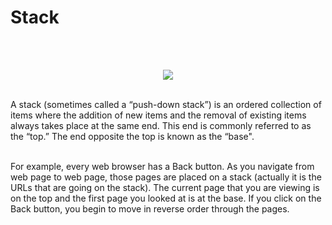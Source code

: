 # Stack
</br>
</br> 
<p align="center">
<img src="https://external-content.duckduckgo.com/iu/?u=https%3A%2F%2Fi.ytimg.com%2Fvi%2F_po3ZmOkvMQ%2Fmaxresdefault.jpg&f=1&nofb=1">
</br>
</br>
</p>

<p align="left">
A stack (sometimes called a “push-down stack”) is an ordered collection of items where the
addition of new items and the removal of existing items always takes place at the same end.
This end is commonly referred to as the “top.” The end opposite the top is known as the “base".
</br>
</br>

 For example, every web browser has a Back button. As you navigate
from web page to web page, those pages are placed on a stack (actually it is the URLs that are
going on the stack). The current page that you are viewing is on the top and the first page you
looked at is at the base. If you click on the Back button, you begin to move in reverse order
through the pages.
</p>
